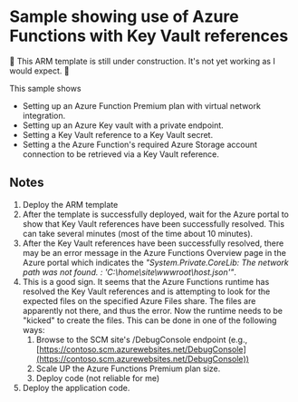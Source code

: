 # Sample showing use of Azure Functions with Key Vault references

:construction:
This ARM template is still under construction. It's not yet working as I would expect.
:construction:

This sample shows

- Setting up an Azure Function Premium plan with virtual network integration.
- Setting up an Azure Key vault with a private endpoint.
- Setting a Key Vault reference to a Key Vault secret.
- Setting a the Azure Function's required Azure Storage account connection to be retrieved via a Key Vault reference.

## Notes

1. Deploy the ARM template
1. After the template is successfully deployed, wait for the Azure portal to show that Key Vault references have been successfully resolved. This can take several minutes (most of the time about 10 minutes).
1. After the Key Vault references have been successfully resolved, there may be an error message in the Azure Functions Overview page in the Azure portal which indicates the _"System.Private.CoreLib: The network path was not found. : 'C:\home\site\wwwroot\host.json'"_.
1. This is a good sign.  It seems that the Azure Functions runtime has resolved the Key Vault references and is attempting to look for the expected files on the specified Azure Files share. The files are apparently not there, and thus the error.  Now the runtime needs to be "kicked" to create the files. This can be done in one of the following ways:
   1. Browse to the SCM site's /DebugConsole endpoint (e.g., [https://contoso.scm.azurewebsites.net/DebugConsole](https://contoso.scm.azurewebsites.net/DebugConsole))
   1. Scale UP the Azure Functions Premium plan size.
   1. Deploy code (not reliable for me)
1. Deploy the application code.
